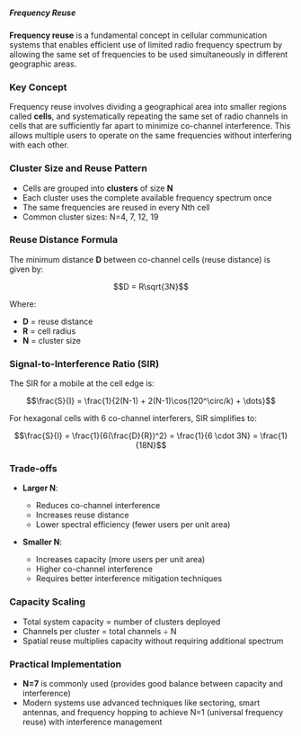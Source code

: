 
##### Frequency Reuse 

**Frequency reuse** is a fundamental concept in cellular communication systems that enables efficient use of limited radio frequency spectrum by allowing the same set of frequencies to be used simultaneously in different geographic areas.

### Key Concept
Frequency reuse involves dividing a geographical area into smaller regions called **cells**, and systematically repeating the same set of radio channels in cells that are sufficiently far apart to minimize co-channel interference. This allows multiple users to operate on the same frequencies without interfering with each other.

### Cluster Size and Reuse Pattern
- Cells are grouped into **clusters** of size **N**
- Each cluster uses the complete available frequency spectrum once
- The same frequencies are reused in every Nth cell
- Common cluster sizes: N=4, 7, 12, 19

### Reuse Distance Formula
The minimum distance **D** between co-channel cells (reuse distance) is given by:

$$D = R\sqrt{3N}$$

Where:
- **D** = reuse distance
- **R** = cell radius  
- **N** = cluster size

### Signal-to-Interference Ratio (SIR)
The SIR for a mobile at the cell edge is:

$$\frac{S}{I} = \frac{1}{2(N-1) + 2(N-1)\cos(120^\circ/k) + \dots}$$

For hexagonal cells with 6 co-channel interferers, SIR simplifies to:

$$\frac{S}{I} = \frac{1}{6(\frac{D}{R})^2} = \frac{1}{6 \cdot 3N} = \frac{1}{18N}$$

### Trade-offs
- **Larger N**: 
  - Reduces co-channel interference
  - Increases reuse distance
  - Lower spectral efficiency (fewer users per unit area)
  
- **Smaller N**: 
  - Increases capacity (more users per unit area)
  - Higher co-channel interference
  - Requires better interference mitigation techniques

### Capacity Scaling
- Total system capacity ∝ number of clusters deployed
- Channels per cluster = total channels ÷ N
- Spatial reuse multiplies capacity without requiring additional spectrum

### Practical Implementation
- **N=7** is commonly used (provides good balance between capacity and interference)
- Modern systems use advanced techniques like sectoring, smart antennas, and frequency hopping to achieve N=1 (universal frequency reuse) with interference management
